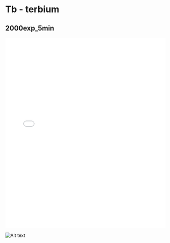 # Tb - terbium

## 2000exp_5min

<iframe src="../Tb_2000exp_5min.html" width="100%" height="600px" frameborder="0"></iframe>

![Alt text](Tb_2000exp_5min.png)


